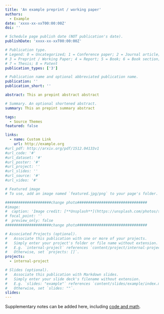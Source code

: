 ```yaml
---
title: 'An example preprint / working paper'
authors:
  - Example
date: 'xxxx-xx-xxT00:00:00Z'
doi: ''

# Schedule page publish date (NOT publication's date).
publishDate: 'xxxx-xx-xxT00:00:00Z'

# Publication type.
# Legend: 0 = Uncategorized; 1 = Conference paper; 2 = Journal article;
# 3 = Preprint / Working Paper; 4 = Report; 5 = Book; 6 = Book section;
# 7 = Thesis; 8 = Patent
publication_types: ['3']

# Publication name and optional abbreviated publication name.
publication: ''
publication_short: ''

abstract: This an prepint abstract abstract

# Summary. An optional shortened abstract.
summary: This an prepint summary abstract

tags:
  - Source Themes
featured: false

links:
  - name: Custom Link
    url: http://example.org
#url_pdf: http://arxiv.org/pdf/1512.04133v1
#url_code: '#'
#url_dataset: '#'
#url_poster: '#'
#url_project: ''
#url_slides: ''
#url_source: '#'
#url_video: '#'

# Featured image
# To use, add an image named `featured.jpg/png` to your page's folder.

#####################change photo################################
#image:
#  caption: 'Image credit: [**Unsplash**](https://unsplash.com/photos/s9CC2SKySJM)'
# focal_point: ''
#  preview_only: false
#####################change photo################################

# Associated Projects (optional).
#   Associate this publication with one or more of your projects.
#   Simply enter your project's folder or file name without extension.
#   E.g. `internal-project` references `content/project/internal-project/index.md`.
#   Otherwise, set `projects: []`.
projects:
  - internal-project

# Slides (optional).
#   Associate this publication with Markdown slides.
#   Simply enter your slide deck's filename without extension.
#   E.g. `slides: "example"` references `content/slides/example/index.md`.
#   Otherwise, set `slides: ""`.
slides:
---
```


Supplementary notes can be added here, including [code and math](https://wowchemy.com/docs/content/writing-markdown-latex/).
